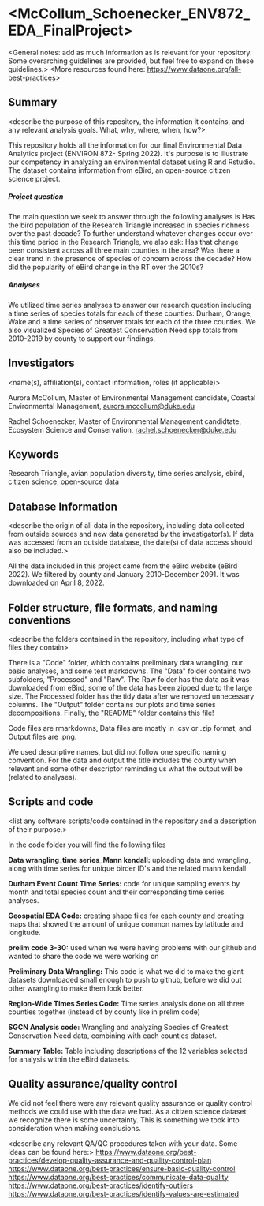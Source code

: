   # <McCollum_Schoenecker_ENV872_EDA_FinalProject>

<General notes: add as much information as is relevant for your repository. Some overarching guidelines are provided, but feel free to expand on these guidelines.>
<More resources found here: https://www.dataone.org/all-best-practices>
<Delete the text inside the brackets when formatting your file.>

## Summary

<describe the purpose of this repository, the information it contains, and any relevant analysis goals. What, why, where, when, how?>

This repository holds all the information for our final Environmental Data Analytics project (ENVIRON 872- Spring 2022). It's purpose is to illustrate our competency in analyzing an environmental dataset using R and Rstudio. The dataset contains information from eBird, an open-source citizen science project.

##### Project question
  The main question we seek to answer through the following analyses is Has the bird population of the Research Triangle increased in species richness over the past decade? To further understand whatever changes occur over this time period in the Research Triangle, we also ask: Has that change been consistent across all three main counties in the area? Was there a clear trend in the presence of species of concern across the decade? How did the popularity of eBird change in the RT over the 2010s? 
  
##### Analyses
  We utilized time series analyses to answer our research question including a time series of species totals for each of these counties: Durham, Orange, Wake and a time series of observer totals for each of the three counties. We also visualized Species of Greatest Conservation Need spp totals from 2010-2019 by county to support our findings. 
  
## Investigators
<name(s), affiliation(s), contact information, roles (if applicable)>

Aurora McCollum, Master of Environmental Management candidate, Coastal Environmental Management, <aurora.mccollum@duke.edu>

Rachel Schoenecker, Master of Environmental Management candidtate, Ecosystem Science and Conservation, <rachel.schoenecker@duke.edu>

## Keywords
<add relevant keywords here>

Research Triangle, avian population diversity, time series analysis, ebird, citizen science, open-source data 

## Database Information

<describe the origin of all data in the repository, including data collected from outside sources and new data generated by the investigator(s). If data was accessed from an outside database, the date(s) of data access should also be included.>

All the data included in this project came from the eBird website (eBird 2022). We filtered by county and January 2010-December 2091. It was downloaded on April 8, 2022. 

## Folder structure, file formats, and naming conventions 

<describe the folders contained in the repository, including what type of files they contain>

There is a "Code" folder, which contains preliminary data wrangling, our basic analyses, and some test markdowns. The "Data" folder contains two subfolders, "Processed" and "Raw". The Raw folder has the data as it was downloaded from eBird, some of the data has been zipped due to the large size. The Processed folder has the tidy data after we removed unnecessary columns. The "Output" folder contains our plots and time series decompositions. Finally, the "README" folder contains this file! 

<describe the formats of files for the various purposes contained in the repository>

Code files are rmarkdowns, Data files are mostly in .csv or .zip format, and Output files are .png. 

<describe your file naming conventions>

We used descriptive names, but did not follow one specific naming convention. For the data and output the title includes the county when relevant and some other descriptor reminding us what the output will be (related to analyses). 


## Scripts and code

<list any software scripts/code contained in the repository and a description of their purpose.>

In the code folder you will find the following files

**Data wrangling_time series_Mann kendall:** uploading data and wrangling, along with time series for unique birder ID's and the related mann kendall. 

**Durham Event Count Time Series:** code for unique sampling events by month and total species count and their corresponding time series analyses. 

**Geospatial EDA Code:** creating shape files for each county and creating maps that showed the amount of unique common names by latitude and longitude.  

**prelim code 3-30:** used when we were having problems with our github and wanted to share the code we were working on

**Preliminary Data Wrangling:** This code is what we did to make the giant datasets downloaded small enough to push to github, before we did out other wrangling to make them look better. 

**Region-Wide Times Series Code:** Time series analysis done on all three counties together (instead of by county like in prelim code)

**SGCN Analysis code:** Wrangling and analyzing Species of Greatest Conservation Need data, combining with each counties dataset.

**Summary Table:** Table including descriptions of the 12 variables selected for analysis within the eBird datasets.


## Quality assurance/quality control

We did not feel there were any relevant quality assurance or quality control methods we could use with the data we had. As a citizen science dataset we recognize there is some uncertainty. This is something we took into consideration when making conclusions. 

<describe any relevant QA/QC procedures taken with your data. Some ideas can be found here:>
<https://www.dataone.org/best-practices/develop-quality-assurance-and-quality-control-plan>
<https://www.dataone.org/best-practices/ensure-basic-quality-control>
<https://www.dataone.org/best-practices/communicate-data-quality>
<https://www.dataone.org/best-practices/identify-outliers>
<https://www.dataone.org/best-practices/identify-values-are-estimated>
